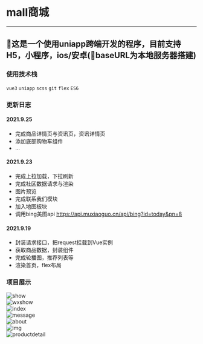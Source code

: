 # mall商城
---
## 🛒这是一个使用uniapp跨端开发的程序，目前支持H5，小程序，ios/安卓(👀baseURL为本地服务器搭建)

### 使用技术栈
```vue3``` ```uniapp``` ```scss``` ```git``` ```flex``` ```ES6```

### 更新日志

#### 2021.9.25
- 完成商品详情页与资讯页，资讯详情页
- 添加底部购物车组件
- ...

#### 2021.9.23
- 完成上拉加载，下拉刷新
- 完成社区数据请求与渲染
- 图片预览
- 完成联系我们模块
- 加入地图板块
- 调用bing美图api  https://api.muxiaoguo.cn/api/bing?id=today&pn=8

#### 2021.9.19
- 封装请求接口，把request挂载到Vue实例
- 获取商品数据，封装组件
- 完成轮播图，推荐列表等
- 渲染首页，flex布局


### 项目展示
![show](/showimg/展示.gif)  <br/> 
![wxshow](/showimg/小程序展示.gif) <br/> 
![index](/showimg/首页.png) <br/> 
![message](/showimg/资讯.png) <br/> 
![about](/showimg/联系我们.png) <br/> 
![img](/showimg/社区图片.png) <br/> 
![productdetail](/showimg/商品详情.png)
